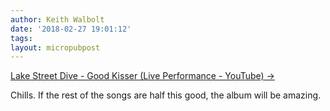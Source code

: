 ```yaml
---
author: Keith Walbolt
date: '2018-02-27 19:01:12'
tags:
layout: micropubpost
---
```


[Lake Street Dive - Good Kisser (Live Performance - YouTube) →](https://m.youtube.com/watch?feature=youtu.be&v=IDBQVEkAFaI)

Chills. If the rest of the songs are half this good, the album will be amazing. 

